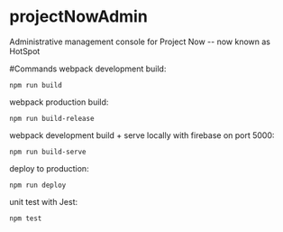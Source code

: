 # projectNowAdmin
Administrative management console for Project Now -- now known as HotSpot

#Commands
webpack development build:

`npm run build`

webpack production build:

`npm run build-release` 

webpack development build + serve locally with firebase on port 5000:

`npm run build-serve`

deploy to production:

`npm run deploy`

unit test with Jest:

`npm test`
